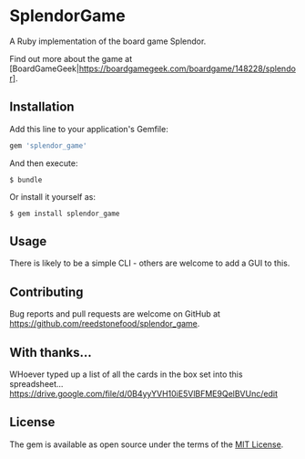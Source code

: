 # SplendorGame

A Ruby implementation of the board game Splendor. 

Find out more about the game at [BoardGameGeek|https://boardgamegeek.com/boardgame/148228/splendor].

## Installation

Add this line to your application's Gemfile:

```ruby
gem 'splendor_game'
```

And then execute:

    $ bundle

Or install it yourself as:

    $ gem install splendor_game

## Usage

There is likely to be a simple CLI - others are welcome to add a GUI to this.

## Contributing

Bug reports and pull requests are welcome on GitHub at https://github.com/reedstonefood/splendor_game.

## With thanks...

WHoever typed up a list of all the cards in the box set into this spreadsheet... https://drive.google.com/file/d/0B4yyYVH10iE5VlBFME9QelBVUnc/edit

## License

The gem is available as open source under the terms of the [MIT License](http://opensource.org/licenses/MIT).

